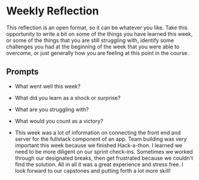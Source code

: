 # Weekly Reflection
This reflection is an open format, so it can be whatever you like. Take this opportunity to write a bit on some of the things you have learned this week, or some of the things that you are still struggling with, identify some challenges you had at the beginning of the week that you were able to overcome, or just generally how you are feeling at this point in the course.

## Prompts
- What went well this week?
- What did you learn as a shock or surprise?
- What are you struggling with?
- What would you count as a victory?

-   This week was a lot of information on connecting the front end and server for the fullstack component of an app. Team building was very important this week because we finished Hack-a-thon. I learned we need to be more diligent on our sprint check-ins. Sometimes we worked through our designated breaks, then get frustrated because we couldn't find the solution. All in all it was a great experience and stress free. I look forward to our capstones and putting forth a  lot more skill!